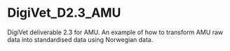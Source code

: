 # DigiVet_D2.3_AMU
DigiVet deliverable 2.3 for AMU. An example of how to transform AMU raw data into standardised data using Norwegian data.
